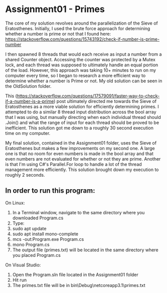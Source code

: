 # Assignment01 - Primes

The core of my solution revolves around the parallelization of the Sieve of Eratosthenes. Initially, I used the brute force approach for determining whether a number is prime or not that I found here: https://stackoverflow.com/questions/15743192/check-if-number-is-prime-number

I then spawned 8 threads that would each receive as input a number from a shared Counter object. Accessing the counter was protected by a Mutex lock, and each thread was supposed to ultimately handle an equal portion of the load. However, this approach was taking 10+ minutes to run on my computer every time, so I began to research a more efficient way to determine whether a number is Prime or not. My old solution can be seen in the OldSolution folder.

This (https://stackoverflow.com/questions/17579091/faster-way-to-check-if-a-number-is-a-prime) post ultimately directed me towards the Sieve of Eratosthenes as a more viable solution for efficiently determining primes. I attempted to do a similar 8 thread input distribution across the bool array that I was using, but manually directing when each individual thread should .Join() and what the range of input for each thread should be proved to be inefficient. This solution got me down to a roughly 30 second execution time on my computer. 

My final solution, contained in the Assignment01 folder, uses the Sieve of Eratosthenes but makes a few improvements on my second one. A large one is that no room for even numbers is made in the bool array and that even numbers are not evaluated for whether or not they are prime. Another is that I'm using C#'s Parallel.For loop to handle a lot of the thread management more efficiently. This solution brought down my execution to roughly 2 seconds.

## In order to run this program:

On Linux:
1. In a Terminal window, navigate to the same directory where you downloaded Program.cs
2. Type:
4. sudo apt update
5. sudo apt install mono-complete
6. mcs -out:Program.exe Program.cs
7. mono Program.cs
7. The output file (primes.txt) will be located in the same directory where you placed Program.cs


On Visual Studio:
1. Open the Program.sln file located in the Assignment01 folder
2. Hit run
3. The primes.txt file will be in bin\Debug\netcoreapp3.1\primes.txt
